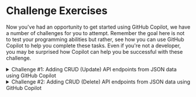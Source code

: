 # Challenge Exercises

Now you've had an opportunity to get started using GitHub Copilot, we have a number of challenges for you to attempt. Remember the goal here is not to test your programming abilities but rather, see how you can use GitHub Copilot to help you complete these tasks. Even if you're not a developer, you may be surprised how Copilot can help you be successful with these challenge.


<details>
<summary>Challenge #1: Adding CRUD (Update) API endpoints from JSON data using GitHub Copilot</summary>

---

> To Update data from **"Wilayah Persekutuan Kuala Lumpur"** to **"Wilayah Persekutuan"**

1. Open file: ```app.js```

2. At the file, scroll down to where you find the ```// TODO: Challenge #1``` comment

3. **Replace** the comment to provide context to GitHub Copilot to create a REST API endpoints to update data to the JSON file. Try adding the you own comment and press **ENTER** to generate a suggestion.

**Prompt Example:** ```// create a PUT request route in the Express server that update name based on ID from the "negeri.json" file and save the file ```

sample code:

```
app.put('/api/negeri/:id', (req, res) => {
    fs.readFile('negeri.json', 'utf8', (err, data) => {
        if (err) {
            console.error(err);
            res.status(500).json({ error: 'Internal Server Error' });
        } else {
            const negeri = JSON.parse(data);
            const index = negeri.findIndex((n) => (n.id) === Number(req.params.id));
            if (index === -1) {
                res.status(404).json({ error: 'State not found' });
            } else {
                negeri[index].name = req.body.name;
                fs.writeFile('negeri.json', JSON.stringify(negeri), (err) => {
                    if (err) {
                        console.error(err);
                        res.status(500).json({ error: 'Internal Server Error' });
                    } else {
                        res.json({ message: 'State updated successfully' });
                    }
                });
            }
        }
    });
});
```


// TODO: Challenge #1
// create a PUT request route in the Express server that update name based on ID from the "negeri.json" file and save the file
app.put('/api/negeri/:id', (req, res) => {
    fs.readFile('negeri.json', 'utf8', (err, data) => {
        if (err) {
            res.status(500).json({ message: 'Error reading file' });
            return;
        }

        const negeri = JSON.parse(data);
        const id = req.params.id;
        const name = req.body.name;

        const index = negeri.findIndex((state) => state.id === parseInt(id));
        if (index === -1) {
            res.status(404).json({ message: 'State not found' });
            return;
        }

        negeri[index].name = name;

        fs.writeFile('negeri.json', JSON.stringify(negeri, null, 2), (err) => {
            if (err) {
                res.status(500).json({ message: 'Error writing file' });
                return;
            }
            res.json({ message: 'State updated' });
        });
    });
});


**NOTE:** Remember, GitHub Copilot is probabilistic so you may not get the exact same code suggestions as we did. If you're not happy with the suggestions, you can always press **CTRL + Z** to undo the changes and try again.

---

>Let's start by running the application to learn what it does.

4. Enter ```npm start``` in the terminal window and press **ENTER** to run the application.

5. Open file: ```uji.http```

6. At the file, scroll down to where you find the ```// Challenge 1``` comment, click ```Send Request``` to execute PUT request to API endpoints

<img width="400" alt="Open in Browser" src="../assets/rest-challenge-1-put.png">


7. Open file: ```uji.http```, scroll to where you find the ```// Exercise 5``` comment, click ```Send Request``` to list the latest JSON data

9. An output window will display JSON with the updated data

</details>

<details>
<summary>Challenge #2: Adding CRUD (Delete) API endpoints from JSON data using GitHub Copilot</summary>

---

> To Delete **"Singapore"** from the JSON data

1. Open file: ```app.js```

2. At the file, scroll down to where you find the ```// TODO: Challenge #2``` comment

3. **Replace** the comment to provide context to GitHub Copilot to create a REST API endpoints to delete data from the JSON file. Try adding the you own comment and press **ENTER** to generate a suggestion.

4. **Prompt Example:** ```// create a DELETE request route in the Express server that delete data based on ID from the "negeri.json" file and save the file```

**NOTE:** Remember, GitHub Copilot is probabilistic so you may not get the exact same code suggestions as we did. If you're not happy with the suggestions, you can always press **CTRL + Z** to undo the changes and try again.

---

>Let's start by running the application to learn what it does.

4. Enter ```npm start``` in the terminal window and press **ENTER** to run the application.

5. Open file: ```uji.http```

6. At the file, scroll down to where you find the ```// Challenge 2``` comment, click ```Send Request``` to execute **POST** request to add a new data

<img width="400" alt="Open in Browser" src="../assets/rest-challenge-2-add.png">

7. Open file: ```uji.http```, scroll up to where you find the ```// Exercise 5``` comment, click ```Send Request``` to list the latest JSON data

8. An output window will display JSON with the new data

9. Scroll down to where you find the ```// Challenge 2``` comment, click ```Send Request``` to execute **DELETE** request to remove data

<img width="400" alt="Open in Browser" src="../assets/rest-challenge-2-delete.png">

7. Scroll up to where you find the ```// Exercise 5``` comment, click ```Send Request``` to list the latest JSON data

9. An output window will display JSON data with the deleted data
</details>
